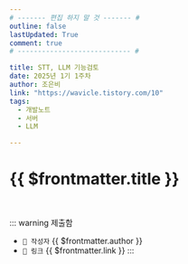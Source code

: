 ```yaml
---
# ------- 편집 하지 말 것 ------- #
outline: false
lastUpdated: True
comment: true
# ---------------------------- #

title: STT, LLM 기능검토
date: 2025년 1기 1주차
author: 조은비
link: "https://wavicle.tistory.com/10"
tags:
  - 개발노트
  - 서버
  - LLM

---
```


# {{ $frontmatter.title }}

<br>

<!-- 여기는 냅두기 -->
::: warning 제출함
 - `🥳 작성자` {{ $frontmatter.author }}
 - `🔗 링크` <a :href="$frontmatter.link" target="_blank" rel="noopener"> {{ $frontmatter.link }} </a>
::: 

<!-- 업데이트 사항 등 필요한 내용 아래부터 자유롭게 사용 -->
